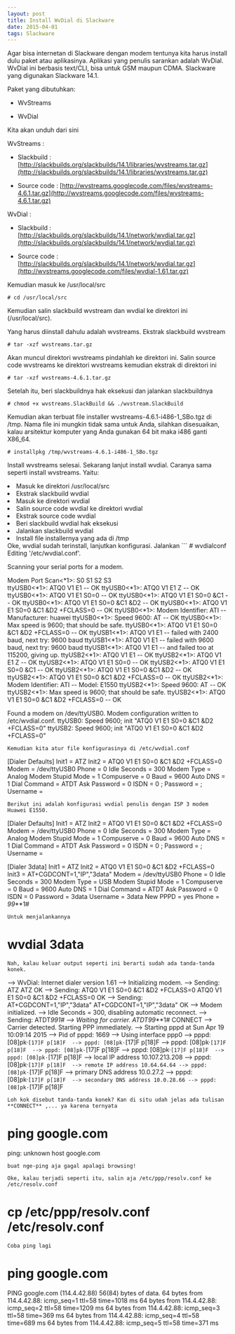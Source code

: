 ```yaml
---
layout: post
title: Install WvDial di Slackware
date: 2015-04-01
tags: Slackware
---
```


Agar bisa internetan di Slackware dengan modem tentunya kita harus install dulu paket atau aplikasinya. Aplikasi yang penulis sarankan adalah WvDial. WvDial ini berbasis text/CLI, bisa untuk GSM maupun CDMA. Slackware yang digunakan Slackware 14.1.

Paket yang dibutuhkan:

* WvStreams

* WvDial


Kita akan unduh dari sini

WvStreams : 

- Slackbuild : [http://slackbuilds.org/slackbuilds/14.1/libraries/wvstreams.tar.gz](http://slackbuilds.org/slackbuilds/14.1/libraries/wvstreams.tar.gz)

- Source code : [http://wvstreams.googlecode.com/files/wvstreams-4.6.1.tar.gz](http://wvstreams.googlecode.com/files/wvstreams-4.6.1.tar.gz)
 
WvDial :

- Slackbuild : [http://slackbuilds.org/slackbuilds/14.1/network/wvdial.tar.gz](http://slackbuilds.org/slackbuilds/14.1/network/wvdial.tar.gz)

- Source code : [http://slackbuilds.org/slackbuilds/14.1/network/wvdial.tar.gz](http://wvstreams.googlecode.com/files/wvdial-1.61.tar.gz)


Kemudian masuk ke /usr/local/src
```
# cd /usr/local/src
```

Kemudian salin slackbuild wvstream dan wvdial ke direktori ini (/usr/local/src).

Yang harus diinstall dahulu adalah wvstreams. Ekstrak slackbuild wvstream
```
# tar -xzf wvstreams.tar.gz
```

Akan muncul direktori wvstreams pindahlah ke direktori ini. Salin source code wvstreams ke direktori wvstreams kemudian ekstrak di direktori ini
```
# tar -xzf wvstreams-4.6.1.tar.gz
```

Setelah itu, beri slackbuildnya hak eksekusi dan jalankan slackbuildnya
```
# chmod +x wvstreams.SlackBuild && ./wvstream.SlackBuild
```

Kemudian akan terbuat file installer wvstreams-4.6.1-i486-1_SBo.tgz di /tmp. Nama file ini mungkin tidak sama untuk Anda, silahkan disesuaikan, kalau arsitektur komputer yang Anda gunakan 64 bit maka i486 ganti X86_64.
```
# installpkg /tmp/wvstreams-4.6.1-i486-1_SBo.tgz
```

Install wvstreams selesai. Sekarang lanjut install wvdial. Caranya sama seperti install wvstreams. Yaitu:
<li>Masuk ke direktori /usr/local/src</li>
<li>Ekstrak slackbuild wvdial</li>
<li>Masuk ke direktori wvdial</li>
<li>Salin source code wvdial ke direktori wvdial</li>
<li>Ekstrak source code wvdial</li>
<li>Beri slackbuild wvdial hak eksekusi</li>
<li>Jalankan slackbuild wvdial</li>
<li>Install file installernya yang ada di /tmp</li>
Oke, wvdial sudah terinstall, lanjutkan konfigurasi. Jalankan
```
# wvdialconf
Editing '/etc/wvdial.conf'.

Scanning your serial ports for a modem.

Modem Port Scan<*1>: S0   S1   S2   S3   
ttyUSB0<*1>: ATQ0 V1 E1 -- OK
ttyUSB0<*1>: ATQ0 V1 E1 Z -- OK
ttyUSB0<*1>: ATQ0 V1 E1 S0=0 -- OK
ttyUSB0<*1>: ATQ0 V1 E1 S0=0 &C1 -- OK
ttyUSB0<*1>: ATQ0 V1 E1 S0=0 &C1 &D2 -- OK
ttyUSB0<*1>: ATQ0 V1 E1 S0=0 &C1 &D2 +FCLASS=0 -- OK
ttyUSB0<*1>: Modem Identifier: ATI -- Manufacturer: huawei
ttyUSB0<*1>: Speed 9600: AT -- OK
ttyUSB0<*1>: Max speed is 9600; that should be safe.
ttyUSB0<*1>: ATQ0 V1 E1 S0=0 &C1 &D2 +FCLASS=0 -- OK
ttyUSB1<*1>: ATQ0 V1 E1 -- failed with 2400 baud, next try: 9600 baud
ttyUSB1<*1>: ATQ0 V1 E1 -- failed with 9600 baud, next try: 9600 baud
ttyUSB1<*1>: ATQ0 V1 E1 -- and failed too at 115200, giving up.
ttyUSB2<*1>: ATQ0 V1 E1 -- OK
ttyUSB2<*1>: ATQ0 V1 E1 Z -- OK
ttyUSB2<*1>: ATQ0 V1 E1 S0=0 -- OK
ttyUSB2<*1>: ATQ0 V1 E1 S0=0 &C1 -- OK
ttyUSB2<*1>: ATQ0 V1 E1 S0=0 &C1 &D2 -- OK
ttyUSB2<*1>: ATQ0 V1 E1 S0=0 &C1 &D2 +FCLASS=0 -- OK
ttyUSB2<*1>: Modem Identifier: ATI -- Model: E1550
ttyUSB2<*1>: Speed 9600: AT -- OK
ttyUSB2<*1>: Max speed is 9600; that should be safe.
ttyUSB2<*1>: ATQ0 V1 E1 S0=0 &C1 &D2 +FCLASS=0 -- OK

Found a modem on /dev/ttyUSB0.
Modem configuration written to /etc/wvdial.conf.
ttyUSB0<Info>: Speed 9600; init "ATQ0 V1 E1 S0=0 &C1 &D2 +FCLASS=0"
ttyUSB2<Info>: Speed 9600; init "ATQ0 V1 E1 S0=0 &C1 &D2 +FCLASS=0"
```
Kemudian kita atur file konfigurasinya di /etc/wvdial.conf
```
[Dialer Defaults]
Init1 = ATZ
Init2 = ATQ0 V1 E1 S0=0 &C1 &D2 +FCLASS=0
Modem = /dev/ttyUSB0
Phone = 0
Idle Seconds = 300
Modem Type = Analog Modem
Stupid Mode = 1
Compuserve = 0
Baud = 9600
Auto DNS = 1
Dial Command = ATDT
Ask Password = 0
ISDN = 0
; Password = <Your Password>
; Username = <Your Login Name>
```
Berikut ini adalah konfigurasi wvdial penulis dengan ISP 3 modem Huawei E1550.
```
[Dialer Defaults]
Init1 = ATZ
Init2 = ATQ0 V1 E1 S0=0 &C1 &D2 +FCLASS=0
Modem = /dev/ttyUSB0
Phone = 0
Idle Seconds = 300
Modem Type = Analog Modem
Stupid Mode = 1
Compuserve = 0
Baud = 9600
Auto DNS = 1
Dial Command = ATDT
Ask Password = 0
ISDN = 0
; Password = <Your Password>
; Username = <Your Login Name>


[Dialer 3data]
Init1 = ATZ
Init2 = ATQ0 V1 E1 S0=0 &C1 &D2 +FCLASS=0
Init3 = AT+CGDCONT=1,"IP","3data"
Modem = /dev/ttyUSB0
Phone = 0
Idle Seconds = 300
Modem Type = USB Modem
Stupid Mode = 1
Compuserve = 0
Baud = 9600
Auto DNS = 1
Dial Command = ATDT
Ask Password = 0
ISDN = 0
Password = 3data
Username = 3data
New PPPD = yes
Phone = *99***1#
```
Untuk menjalankannya
```
# wvdial 3data
```
Nah, kalau keluar output seperti ini berarti sudah ada tanda-tanda konek.
```
--> WvDial: Internet dialer version 1.61
--> Initializing modem.
--> Sending: ATZ
ATZ
OK
--> Sending: ATQ0 V1 E1 S0=0 &C1 &D2 +FCLASS=0
ATQ0 V1 E1 S0=0 &C1 &D2 +FCLASS=0
OK
--> Sending: AT+CGDCONT=1,"IP","3data"
AT+CGDCONT=1,"IP","3data"
OK
--> Modem initialized.
--> Idle Seconds = 300, disabling automatic reconnect.
--> Sending: ATDT*99***1#
--> Waiting for carrier.
ATDT*99***1#
CONNECT
--> Carrier detected.  Starting PPP immediately.
--> Starting pppd at Sun Apr 19 10:09:14 2015
--> Pid of pppd: 1669
--> Using interface ppp0
--> pppd: [08]pk·`[17]F p[18]F 
--> pppd: [08]pk·`[17]F p[18]F 
--> pppd: [08]pk·`[17]F p[18]F 
--> pppd: [08]pk·`[17]F p[18]F 
--> pppd: [08]pk·`[17]F p[18]F 
--> pppd: [08]pk·`[17]F p[18]F 
--> local  IP address 10.107.213.208
--> pppd: [08]pk·`[17]F p[18]F 
--> remote IP address 10.64.64.64
--> pppd: [08]pk·`[17]F p[18]F 
--> primary   DNS address 10.0.27.2
--> pppd: [08]pk·`[17]F p[18]F 
--> secondary DNS address 10.0.28.66
--> pppd: [08]pk·`[17]F p[18]F 
```
Loh kok disebut tanda-tanda konek? Kan di situ udah jelas ada tulisan **CONNECT** ,... ya karena ternyata
```
# ping google.com
ping: unknown host google.com
```
buat nge-ping aja gagal apalagi browsing!

Oke, kalau terjadi seperti itu, salin aja /etc/ppp/resolv.conf ke /etc/resolv.conf
```
# cp /etc/ppp/resolv.conf /etc/resolv.conf
```
Coba ping lagi
```
# ping google.com
PING google.com (114.4.42.88) 56(84) bytes of data.
64 bytes from 114.4.42.88: icmp_seq=1 ttl=58 time=1018 ms
64 bytes from 114.4.42.88: icmp_seq=2 ttl=58 time=1209 ms
64 bytes from 114.4.42.88: icmp_seq=3 ttl=58 time=369 ms
64 bytes from 114.4.42.88: icmp_seq=4 ttl=58 time=689 ms
64 bytes from 114.4.42.88: icmp_seq=5 ttl=58 time=371 ms
```
